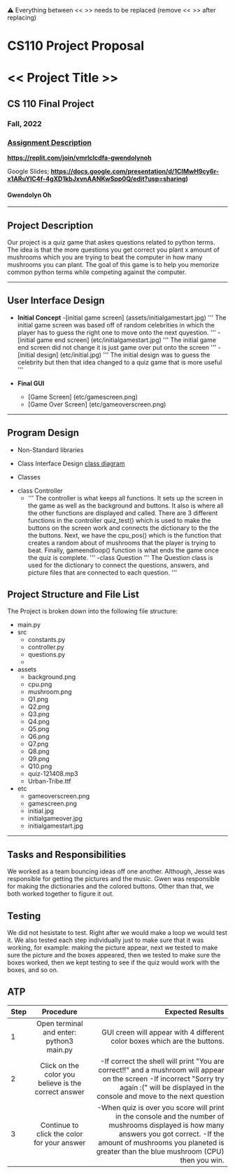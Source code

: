 :warning: Everything between << >> needs to be replaced (remove << >> after replacing)
# CS110 Project Proposal
# << Project Title >>
## CS 110 Final Project
###   Fall, 2022
### [Assignment Description](https://docs.google.com/document/d/1H4R6yLL7som1lglyXWZ04RvTp_RvRFCCBn6sqv-82ps/edit?usp=sharing)


**https://replit.com/join/vmrlclcdfa-gwendolynoh**

Google Slides; 
**https://docs.google.com/presentation/d/1ClMwH9cy6r-x1ARuYlC4f-4gXD1kbJxvnAANKwSpp0Q/edit?usp=sharing)**

####  Gwendolyn Oh

***

## Project Description
Our project is a quiz game that askes questions related to python terms. The idea is that the more questions you get correct you plant x amount of mushrooms which you are trying to beat the computer in how many mushrooms you can plant. The goal of this game is to help you memorize common python terms while competing against the computer. 

***    

## User Interface Design

- **Initial Concept**
  -[initial game screen] (assets/initialgamestart.jpg)
  '''
  The initial game screen was based off of random celebrities in which the player has to guess the right one to move onto the next quyestion.
  '''
  -[initial game end screen] (etc/initialgamestart.jpg)
  '''
  The initial game end screen did not change it is just game over put onto the screen
  '''
  -[initial design] (etc/initial.jpg)
  '''
  The initial design was to guess the celebrity but then that idea changed to a quiz game that is more useful
  '''
    
- **Final GUI**
  - [Game Screen] (etc/gamescreen.png)
  - [Game Over Screen] (etc/gameoverscreen.png)

***        

## Program Design

* Non-Standard libraries
    
* Class Interface Design
  [class diagram](src/85708.jpg) 

* Classes
- class Controller
  - '''
The controller is what keeps all functions. It sets up the screen in the game as well as the background and buttons. It also is where all the other functions are displayed and called. There are 3 different functions in the controller quiz_test() which is used to make the buttons on the screen work and connects the dictionary to the the the buttons. Next, we have the cpu_pos() which is the function that creates a random about of mushrooms that the player is trying to beat. Finally, gameendloop() function is what ends the game once the quiz is complete. 
'''
-class Question
'''
The Question class is used for the dictionary to connect the questions, answers, and picture files that are connected to each question. 
'''


## Project Structure and File List

The Project is broken down into the following file structure:

* main.py
* src
    * constants.py
    * controller.py
    * questions.py
    * 
* assets
    * background.png
    * cpu.png
    * mushroom.png
    * Q1.png
    * Q2.png
    * Q3.png
    * Q4.png
    * Q5.png
    * Q6.png
    * Q7.png
    * Q8.png
    * Q9.png
    * Q10.png
    * quiz-121408.mp3
    * Urban-Tribe.ttf
* etc
    * gameoverscreen.png
    * gamescreen.png
    * initial.jpg
    * initialgameover.jpg
    * initialgamestart.jpg 
***

## Tasks and Responsibilities 
We worked as a team bouncing ideas off one another. Although, Jesse was responsible for getting the pictures and the music. Gwen was responsible for making the dictionaries and the colored buttons. Other than that, we both worked together to figure it out. 
## Testing
We did not hesistate to test. Right after we would make a loop we would test it. We also tested each step individually just to make sure that it was working, for example: making the picture appear, next we tested to make sure the picture and the boxes appeared, then we tested to make sure the boxes worked, then we kept testing to see if the quiz would work with the boxes, and so on. 

## ATP

| Step                 |Procedure             |Expected Results                   |
|----------------------|:--------------------:|----------------------------------:|
|  1                   | Open terminal and enter: python3 main.py| GUI creen will appear with 4 different color boxes which are the buttons.  | 
|  2                   | Click on the color you believe is the correct answer   | -If correct the shell will print "You are correct!!" and a mushroom will appear on the screen -If incorrect "Sorry try again :(" will be displayed in the console and move to the next question   |
|3                     | Continue to click the color for your answer | -When quiz is over you score will print in the console and the number of mushrooms displayed is how many answers you got correct. -If the amount of mushrooms you planeted is greater than the blue mushroom (CPU) then you win. 
    